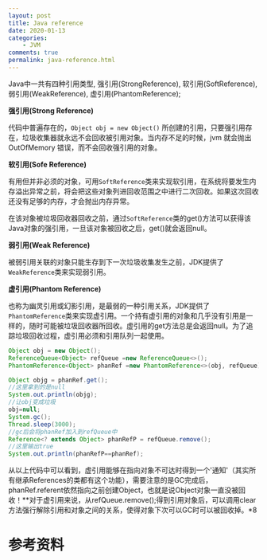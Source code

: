 ```yaml
---
layout: post
title: Java reference
date: 2020-01-13
categories:
    - JVM
comments: true
permalink: java-reference.html
---
```


Java中一共有四种引用类型, 强引用(StrongReference), 软引用(SoftReference), 弱引用(WeakReference), 虚引用(PhantomReference); 

**强引用(Strong Reference)**

代码中普遍存在的，`Object obj = new Object()` 所创建的引用，只要强引用存在，垃圾收集器就永远不会回收被引用对象。当内存不足的时候，jvm 就会抛出 OutOfMemory 错误，而不会回收强引用的对象。

**软引用(Sofe Reference)**

有用但并非必须的对象，可用`SoftReference`类来实现软引用，在系统将要发生内存溢出异常之前，将会把这些对象列进回收范围之中进行二次回收。如果这次回收还没有足够的内存，才会抛出内存异常。

在该对象被垃圾回收器回收之前，通过`SoftReference`类的get()方法可以获得该Java对象的强引用，一旦该对象被回收之后，get()就会返回null。

**弱引用(Weak Reference)**

被弱引用关联的对象只能生存到下一次垃圾收集发生之前，JDK提供了`WeakReference`类来实现弱引用。

**虚引用(Phantom Reference)**

也称为幽灵引用或幻影引用，是最弱的一种引用关系，JDK提供了`PhantomReference`类来实现虚引用。一个持有虚引用的对象和几乎没有引用是一样的，随时可能被垃圾回收器所回收。虚引用的get方法总是会返回null。为了追踪垃圾回收过程，虚引用必须和引用队列一起使用。

```java
Object obj = new Object();
ReferenceQueue<Object> refQueue =new ReferenceQueue<>();
PhantomReference<Object> phanRef =new PhantomReference<>(obj, refQueue);

Object objg = phanRef.get();
//这里拿到的是null
System.out.println(objg);
//让obj变成垃圾
obj=null;
System.gc();
Thread.sleep(3000);
//gc后会将phanRef加入到refQueue中
Reference<? extends Object> phanRefP = refQueue.remove();
//这里输出true
System.out.println(phanRefP==phanRef);
```

从以上代码中可以看到，虚引用能够在指向对象不可达时得到一个'通知'（其实所有继承References的类都有这个功能），需要注意的是GC完成后，phanRef.referent依然指向之前创建Object，也就是说Object对象一直没被回收！**对于虚引用来说，从refQueue.remove();得到引用对象后，可以调用clear方法强行解除引用和对象之间的关系，使得对象下次可以GC时可以被回收掉。*8


# 参考资料


